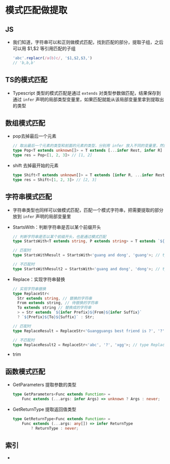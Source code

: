 # 模式匹配做提取

## JS

  - 我们知道，字符串可以和正则做模式匹配，找到匹配的部分，提取子组，之后可以用 \$1,\$2 等引用匹配的子组

    ```ts
    'abc'.replacr(/a(b)c/, '$1,$2,$3,')
    // 'b,b,b'
    ```

## TS的模式匹配

  - Typescript 类型的模式匹配是通过 `extends` 对类型参数做匹配，结果保存到通过 `infer` 声明的局部类型变量里，如果匹配就能从该局部变量里拿到提取出的类型

## 数组模式匹配

  - pop去掉最后一个元素

    ```ts
    // 取出最后一个元素的类型和前面的元素的类型，分别用 infer 放入不同的变量里，然后构造一个新的数组类型返回
    type Pop<T extends unknown[]> = T extends [...infer Rest, infer R] ? [...Rest] : never;
    type res = Pop<[1, 2, 3]> // [1, 2]
    ```

  - shift 去掉最开始的元素

    ```ts
    type Shift<T extends unknown[]> = T extends [infer R, ...infer Rest] ? [...Rest] : never;
    type res = Shift<[1, 2, 3]> // [2, 3]
    ```

## 字符串模式匹配

  - 字符串类型也同样可以做模式匹配，匹配一个模式字符串，把需要提取的部分放到  `infer` 声明的局部变量里

  - StartsWith：判断字符串是否以某个前缀开头

    ```ts
    // 判断字符串是否以某个前缀开头，也是通过模式匹配
    type StartsWith<T extends string, P extends string> = T extends `${P}${string}` ? true : false;

    // 匹配时
    type StartsWithResult = StartsWith<'guang and dong', 'guang'>; // type StartsWithResult = true

    // 不匹配时
    type StartsWithResult2 = StartsWith<'guang and dong', 'dong'>; // type StartsWithResult = fasle

    ```

  - Replace：实现字符串替换

    ```ts
    // 实现字符串替换
    type ReplaceStr<
      Str extends string, // 替换的字符串
      From extends string, // 待替换的字符串
      To extends string // 替换成的字符串
      > = Str extends `${infer Prefix}${From}${infer Suffix}`
      ? `${Prefix}${To}${Suffix}` : Str;

    // 匹配时
    type ReplaceResult = ReplaceStr<'Guangguangs best friend is ?', '?', 'xgg'>; // type ReplaceResult = "Guangguangs best friend is xgg"

    // 不匹配时
    type ReplaceResult2 = ReplaceStr<'abc', '?', 'xgg'>; // type ReplaceResult = "abc"
    ```

  - trim

## 函数模式匹配

  - GetParameters  提取参数的类型

    ```ts
    type GetParameters<Func extends Function> =
        Func extends (...args: infer Args) => unknown ? Args : never;
    ```

  - GetReturnType 提取返回值类型

    ```ts
    type GetReturnType<Func extends Function> =
        Func extends (...args: any[]) => infer ReturnType
            ? ReturnType : never;
    ```

## 索引

*
